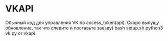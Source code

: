 # VKAPI
Обычный код для управления VK по access_token(api). Скоро выпущу обновление, так что следите и поставьте звезду)
bash setup.sh
python3 vk.py or vkapi
